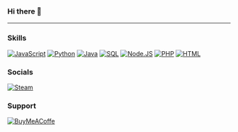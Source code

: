 ### Hi there 👋

---
### Skills
[![JavaScript](https://img.shields.io/badge/JavaScript-323330?style=for-the-badge&logo=javascript&logoColor=F7DF1E)](https://github.com/2lynk)
[![Python](https://img.shields.io/badge/python-black?style=for-the-badge&logo=python)](https://github.com/2lynk)
[![Java](https://img.shields.io/badge/Java-ED8B00?style=for-the-badge&logo=openjdk&logoColor=white)](https://github.com/2lynk)
[![SQL](https://img.shields.io/badge/sql-black?style=for-the-badge&logo=mysql)](https://github.com/2lynk)
[![Node.JS](https://img.shields.io/badge/Node.js-43853D?style=for-the-badge&logo=node.js&logoColor=white)](https://github.com/2lynk)
[![PHP](https://img.shields.io/badge/PHP-777BB4?style=for-the-badge&logo=php&logoColor=white)](https://github.com/2lynk)
[![HTML](https://img.shields.io/badge/HTML-239120?style=for-the-badge&logo=html5&logoColor=white)](https://github.com/2lynk)

### Socials
[![Steam](https://img.shields.io/badge/Steam-000000?style=for-the-badge&logo=steam&logoColor=white)](https://steamcommunity.com/id/2lynk)

### Support
[![BuyMeACoffe](https://img.shields.io/badge/Buy_Me_A_Coffee-FFDD00?style=for-the-badge&logo=buy-me-a-coffee&logoColor=black)](https://www.buymeacoffee.com/2lynk/)


